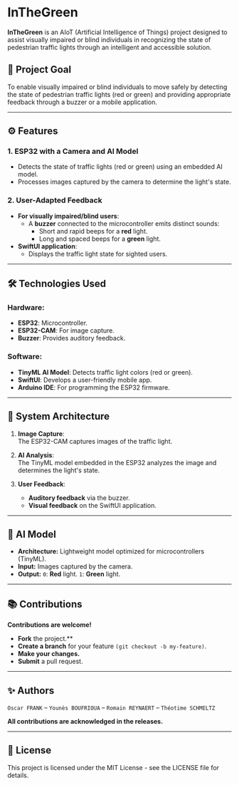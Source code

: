 # InTheGreen

**InTheGreen** is an AIoT (Artificial Intelligence of Things) project designed to assist visually impaired or blind individuals in recognizing the state of pedestrian traffic lights through an intelligent and accessible solution.

## 🎯 Project Goal

To enable visually impaired or blind individuals to move safely by detecting the state of pedestrian traffic lights (red or green) and providing appropriate feedback through a buzzer or a mobile application.

---

## ⚙️ Features

### 1. **ESP32 with a Camera and AI Model**

- Detects the state of traffic lights (red or green) using an embedded AI model.
- Processes images captured by the camera to determine the light's state.

### 2. **User-Adapted Feedback**

- **For visually impaired/blind users**:
  - A **buzzer** connected to the microcontroller emits distinct sounds:
    - Short and rapid beeps for a **red** light.
    - Long and spaced beeps for a **green** light.
- **SwiftUI application**:
  - Displays the traffic light state for sighted users.

---

## 🛠️ Technologies Used

### Hardware:

- **ESP32**: Microcontroller.
- **ESP32-CAM**: For image capture.
- **Buzzer**: Provides auditory feedback.

### Software:

- **TinyML AI Model**: Detects traffic light colors (red or green).
- **SwiftUI**: Develops a user-friendly mobile app.
- **Arduino IDE**: For programming the ESP32 firmware.

---

## 🧩 System Architecture

1. **Image Capture**:  
   The ESP32-CAM captures images of the traffic light.

2. **AI Analysis**:  
   The TinyML model embedded in the ESP32 analyzes the image and determines the light's state.

3. **User Feedback**:
   - **Auditory feedback** via the buzzer.
   - **Visual feedback** on the SwiftUI application.

---

## 📐 AI Model

- **Architecture:** Lightweight model optimized for microcontrollers (TinyML).
- **Input:** Images captured by the camera.
- **Output:**
  `0`: **Red** light.
  `1`: **Green** light.

---

## 📚 Contributions

**Contributions are welcome!**

- **Fork** the project.\*\*
- **Create a branch** for your feature `(git checkout -b my-feature)`.
- **Make your changes.**
- **Submit** a pull request.

---

## ✨ Authors

`Oscar FRANK` – `Younès BOUFRIOUA` – `Romain REYNAERT` – `Théotime SCHMELTZ​`

**All contributions are acknowledged in the releases.**

---

## 📄 License

This project is licensed under the MIT License - see the LICENSE file for details.
